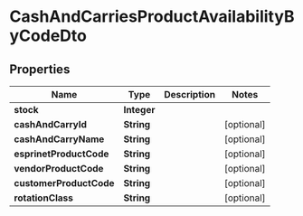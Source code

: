 
# CashAndCarriesProductAvailabilityByCodeDto

## Properties
Name | Type | Description | Notes
------------ | ------------- | ------------- | -------------
**stock** | **Integer** |  | 
**cashAndCarryId** | **String** |  |  [optional]
**cashAndCarryName** | **String** |  |  [optional]
**esprinetProductCode** | **String** |  |  [optional]
**vendorProductCode** | **String** |  |  [optional]
**customerProductCode** | **String** |  |  [optional]
**rotationClass** | **String** |  |  [optional]



